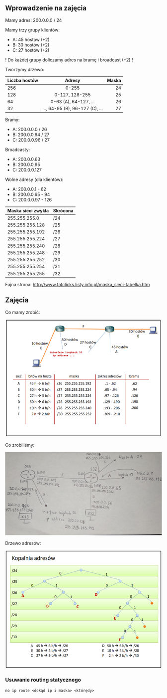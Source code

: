 ## Wprowadzenie na zajęcia

Mamy adres: 200.0.0.0 / 24

Mamy trzy grupy klientów:
- A: 45 hostów (+2)
- B: 30 hostów (+2)
- C: 27 hostów (+2)

! Do każdej grupy doliczamy adres na bramę i broadcast (+2) !

Tworzymy drzewo:

| Liczba hostów | Adresy | Maska |
| :------------ | :----: | ----: |
| 256 | 0-255 | 24 |
| 128 | 0-127, 128-255 | 25 |
| 64 | 0-63 (A), 64-127, ... | 26 |
| 32 | ..., 64-95 (B), 96-127 (C), ... | 27 |

Bramy:
- A: 200.0.0.0 / 26
- B: 200.0.0.64 / 27
- C: 200.0.0.96 / 27

Broadcasty:
- A: 200.0.0.63
- B: 200.0.0.95
- C: 200.0.0.127

Wolne adresy (dla klientów):
- A: 200.0.0.1 - 62
- B: 200.0.0.65 - 94
- C: 200.0.0.97 - 126


| Maska sieci zwykła | Skrócona |
| ------------------ | -------- |
| 255.255.255.0 | /24 |
| 255.255.255.128 | /25 |
| 255.255.255.192 | /26 |
| 255.255.255.224 | /27 |
| 255.255.255.240 | /28 |
| 255.255.255.248 | /29 |
| 255.255.255.252 | /30 |
| 255.255.255.254 | /31 |
| 255.255.255.255 | /32 |

Fajna strona: http://www.fatclicks.listy.info.pl/maska_sieci-tabelka.htm


## Zajęcia

Co mamy zrobić:

![Schemat do odwzorowania](image.png)

Co zrobiliśmy:

![Schemat połączenia na zajęciach](1736000967627.jpg)

Drzewo adresów:

![Drzewo adresów](image-1.png)


### Usuwanie routing statycznego

```
no ip route <dokąd ip i maska> <którędy>
```
